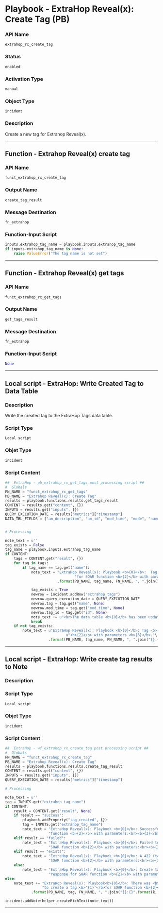 <!--
    DO NOT MANUALLY EDIT THIS FILE
    THIS FILE IS AUTOMATICALLY GENERATED WITH resilient-sdk codegen
    Generated with resilient-sdk v49.0.4368
-->

# Playbook - ExtraHop Reveal(x): Create Tag (PB)

### API Name
`extrahop_rx_create_tag`

### Status
`enabled`

### Activation Type
`manual`

### Object Type
`incident`

### Description
Create a new tag for  Extrahop Reveal(x).


---
## Function - Extrahop Reveal(x) create tag

### API Name
`funct_extrahop_rx_create_tag`

### Output Name
`create_tag_result`

### Message Destination
`fn_extrahop`

### Function-Input Script
```python
inputs.extrahop_tag_name = playbook.inputs.extrahop_tag_name
if inputs.extrahop_tag_name is None:
    raise ValueError("The tag name is not set")
```

---
## Function - Extrahop Reveal(x) get tags

### API Name
`funct_extrahop_rx_get_tags`

### Output Name
`get_tags_result`

### Message Destination
`fn_extrahop`

### Function-Input Script
```python
None
```

---

## Local script - ExtraHop: Write Created Tag to Data Table

### Description
Write the created tag to the ExtraHop Tags data table.

### Script Type
`Local script`

### Objet Type
`incident`

### Script Content
```python
##  ExtraHop - pb_extrahop_rx_get_tags post processing script ##
#  Globals
FN_NAME = "funct_extrahop_rx_get_tags"
PB_NAME = "Extrahop Reveal(x): Create Tag"
results = playbook.functions.results.get_tags_result
CONTENT = results.get("content", {})
INPUTS = results.get("inputs", {})
QUERY_EXECUTION_DATE = results["metrics"]["timestamp"]
DATA_TBL_FIELDS = ["am_description", "am_id", "mod_time", "mode", "name", "owner", "rights", "short_code", "show_alert_status", "walks", "weighting"]


# Processing

note_text = u''
tag_exists = False
tag_name = playbook.inputs.extrahop_tag_name
if CONTENT:
    tags = CONTENT.get("result", {})
    for tag in tags:
        if tag_name == tag.get("name"):
            note_text = "ExtraHop Reveal(x): Playbook <b>{0}</b>:  Tag <b>'{1}'</b> returned " \
                                "for SOAR function <b>{2}</b> with parameters <b>{3}</b>."\
                        .format(PB_NAME, tag_name, FN_NAME, ", ".join("{}:{}".format(k, v) for k, v in INPUTS.items()))

            tag_exists = True
            newrow = incident.addRow("extrahop_tags")
            newrow.query_execution_date = QUERY_EXECUTION_DATE
            newrow.tag = tag.get("name", None)
            newrow.mod_time = tag.get("mod_time", None)
            newrow.tag_id = tag.get("id", None)
            note_text += u"<br>The data table <b>{0}</b> has been updated".format("Extrahop Tags")
            break
    if not tag_exists:
        note_text = u"ExtraHop Reveal(x): Playbook <b>{0}</b>: Tag <b>'{1}'</b>not returned for SOAR function " \
                            u"<b>{2}</b> with parameters <b>{3}</b>."\
                    .format(PB_NAME, tag_name, FN_NAME, ", ".join("{}:{}".format(k, v) for k, v in INPUTS.items()))
```

---
## Local script - ExtraHop: Write create tag results to Note

### Description


### Script Type
`Local script`

### Objet Type
`incident`

### Script Content
```python
##  ExtraHop - wf_extrahop_rx_create_tag post processing script ##
#  Globals
FN_NAME = "funct_extrahop_rx_create_tag"
PB_NAME = "Extrahop Reveal(x): Create Tag"
results = playbook.functions.results.create_tag_result
CONTENT = results.get("content", {})
INPUTS = results.get("inputs", {})
QUERY_EXECUTION_DATE = results["metrics"]["timestamp"]

# Processing

note_text = u''
tag = INPUTS.get("extrahop_tag_name")
if CONTENT:
    result = CONTENT.get("result", None)
    if result == "success":
        playbook.addProperty("tag_created", {})
        tag = INPUTS.get("extrahop_tag_name")
        note_text = "ExtraHop Reveal(x): Playbook <b>{0}</b>: Successfully created tag <b>'{1}'</b> for SOAR " \
                    "function <b>{2}</b> with parameters:<br><b>{3}</b>.".format(PB_NAME, tag, FN_NAME, ", ".join("{}:{}".format(k, v) for k, v in INPUTS.items()))
    elif result == "failed":
        note_text = "ExtraHop Reveal(x): Playbook <b>{0}</b>: Failed to create tag <b>'{1}'</b> for " \
                    "SOAR function <b>{2}</b> with parameters:<br><b>{3}</b>.".format(PB_NAME, tag, FN_NAME, ", ".join("{}:{}".format(k, v) for k, v in INPUTS.items()))
    elif result == "exists":
        note_text = "ExtraHop Reveal(x): Playbook <b>{0}</b>: A 422 (tag name exists) error was thrown while to create tag <b>'{1}'</b> for " \
                    "SOAR function <b>{2}</b> with parameters:<br><b>{3}</b>.".format(PB_NAME, tag, FN_NAME, ", ".join("{}:{}".format(k, v) for k, v in INPUTS.items()))
    else:
        note_text = "ExtraHop Reveal(x): Playbook <b>{0}</b>: Create tag <b>'{1}'</b> failed with unexpected " \
                    "response for SOAR function <b>{2}</b> with parameters:<br><b>{3}</b>.".format(PB_NAME, tag, FN_NAME, ", ".join("{}:{}".format(k, v) for k, v in INPUTS.items()))
else:
    note_text += "ExtraHop Reveal(x): Playbook<b>{0}</b>: There was <b>no</b> result returned while attempting " \
                 "to create a tag <b>'{1}'</b>for SOAR function <b>{2}</b> with parameters:<br><b>{3}</b> ."\
            .format(PB_NAME, tag, FN_NAME, ", ".join("{}:{}".format(k, v) for k, v in INPUTS.items()))

incident.addNote(helper.createRichText(note_text))


```

---
